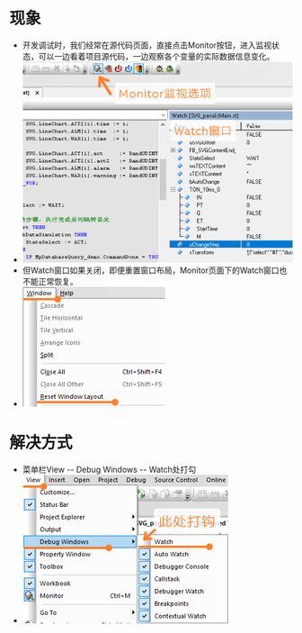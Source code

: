 # 现象
- 开发调试时，我们经常在源代码页面，直接点击Monitor按钮，进入监视状态，可以一边看着项目源代码，一边观察各个变量的实际数据信息变化。
- ![](FILES/061AS软件Monitor状态下的Watch窗口消失/image-20221110090949343.png)
- 但Watch窗口如果关闭，即便重置窗口布局，Monitor页面下的Watch窗口也不能正常恢复。
- ![](FILES/061AS软件Monitor状态下的Watch窗口消失/image-20221110090944746.png)
# 解决方式
- 菜单栏View -- Debug Windows -- Watch处打勾
- ![](FILES/061AS软件Monitor状态下的Watch窗口消失/image-20221110091227241.png)



